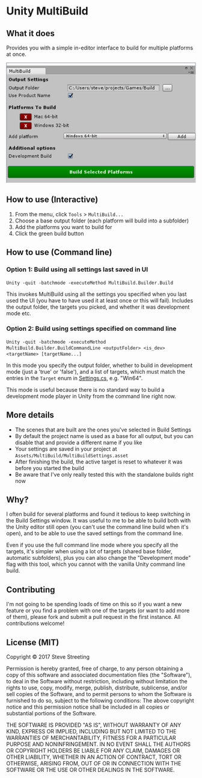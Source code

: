 # Unity MultiBuild

## What it does

Provides you with a simple in-editor interface to build for multiple platforms
at once.

![Screenshot](multibuild.png)

## How to use (Interactive)

1. From the menu, click `Tools` > `MultiBuild...`
1. Choose a base output folder (each platform will build into a subfolder)
1. Add the platforms you want to build for
1. Click the green build button

## How to use (Command line)

### Option 1: Build using all settings last saved in UI

```
Unity -quit -batchmode -executeMethod MultiBuild.Builder.Build
```

This invokes MultiBuild using all the settings you specified when you last used
the UI (you have to have used it at least once or this will fail). Includes
the output folder, the targets you picked, and whether it was development mode etc.

### Option 2: Build using settings specified on command line

```
Unity -quit -batchmode -executeMethod MultiBuild.Builder.BuildCommandLine <outputFolder> <is_dev> <targetName> [targetName...]
```

In this mode you specify the output folder, whether to build in development mode
(just a 'true' or 'false'), and a list of targets, which must match the
entries in the `Target` enum in [Settings.cs](Assets/MultiBuild/Editor/Settings.cs),
e.g. "Win64".

This mode is useful because there is no standard way to build a development mode player
in Unity from the command line right now.

## More details

* The scenes that are built are the ones you've selected in Build Settings
* By default the project name is used as a base for all output, but you can
  disable that and provide a different name if you like
* Your settings are saved in your project at `Assets/MultiBuild/MultiBuildSettings.asset`
* After finishing the build, the active target is reset to whatever it was before
  you started the build
* Be aware that I've only really tested this with the standalone builds right now

## Why?

I often build for several platforms and found it tedious to keep switching in
the Build Settings window. It was useful to me to be able to build both with
the Unity editor still open (you can't use the command line build when it's open),
and to be able to use the saved settings from the command line.

Even if you use the full command line mode where you specify all the targets, it's
simpler when using a lot of targets (shared base folder, automatic subfolders),
plus you can also change the "Development mode" flag with this tool, which you
cannot with the vanilla Unity command line build.

## Contributing

I'm not going to be spending loads of time on this so if you want a new feature
or you find a problem with one of the targets (or want to add more of them),
please fork and submit a pull request in the first instance. All contributions
welcome!

## License (MIT)

Copyright © 2017 Steve Streeting

Permission is hereby granted, free of charge, to any person obtaining a copy
of this software and associated documentation files (the "Software"), to deal
in the Software without restriction, including without limitation the rights
to use, copy, modify, merge, publish, distribute, sublicense, and/or sell
copies of the Software, and to permit persons to whom the Software is
furnished to do so, subject to the following conditions:
The above copyright notice and this permission notice shall be included in
all copies or substantial portions of the Software.

THE SOFTWARE IS PROVIDED "AS IS", WITHOUT WARRANTY OF ANY KIND, EXPRESS OR
IMPLIED, INCLUDING BUT NOT LIMITED TO THE WARRANTIES OF MERCHANTABILITY,
FITNESS FOR A PARTICULAR PURPOSE AND NONINFRINGEMENT. IN NO EVENT SHALL THE
AUTHORS OR COPYRIGHT HOLDERS BE LIABLE FOR ANY CLAIM, DAMAGES OR OTHER
LIABILITY, WHETHER IN AN ACTION OF CONTRACT, TORT OR OTHERWISE, ARISING FROM,
OUT OF OR IN CONNECTION WITH THE SOFTWARE OR THE USE OR OTHER DEALINGS IN
THE SOFTWARE.




